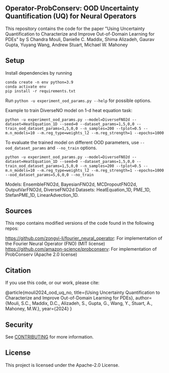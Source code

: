 ## Operator-ProbConserv: OOD Uncertainty Quantification (UQ) for Neural Operators

This repository contains the code for the paper "Using Uncertainty Quantification to Characterize and Improve Out-of-Domain Learning for PDEs" by S Chandra Mouli, Danielle C. Maddix, Shima Alizadeh, Gaurav Gupta, Yuyang Wang, Andrew Stuart, Michael W. Mahoney

## Setup
Install dependencies by running
```
conda create -n env python=3.9
conda activate env
pip install -r requirements.txt
```

Run `python -u experiment_ood_params.py --help` for possible options.

Example to train DiverseNO model on 1-d heat equation task:
```
python -u experiment_ood_params.py --model=DiverseFNO2d --dataset=HeatEquation_1D --seed=0 --dataset_params=1,5,0,0 --train_ood_dataset_params=1,5,0,0 --n_samples=200 --tplot=0.5 --m.n_models=10 --m.reg_type=weights_l2 --m.reg_strength=1 --epochs=1000
```

To evaluate the trained model on different OOD parameters, use `--ood_dataset_params` and `--no_train` options.
```
python -u experiment_ood_params.py --model=DiverseFNO2d --dataset=HeatEquation_1D --seed=0 --dataset_params=1,5,0,0 --train_ood_dataset_params=1,5,0,0 --n_samples=200 --tplot=0.5 --m.n_models=10 --m.reg_type=weights_l2 --m.reg_strength=1 --epochs=1000 --ood_dataset_params=5,6,0,0 --no_train
```

Models: EnsembleFNO2d, BayesianFNO2d, MCDropoutFNO2d, OutputVarFNO2d, DiverseFNO2d
Datasets: HeatEquation_1D, PME_1D, StefanPME_1D, LinearAdvection_1D.

## Sources
This repo contains modified versions of the code found in the following repos:

https://github.com/zongyi-li/fourier_neural_operator: For implementation of the Fourier Neural Operator (FNO) (MIT license)
https://github.com/amazon-science/probconserv: For implementation of ProbConserv (Apache 2.0 license)

## Citation
If you use this code, or our work, please cite: 

@article{mouli2024_ood_uq_no,
    title={Using Uncertainty Quantification to Characterize and Improve Out-of-Domain Learning for PDEs},
    author={Mouli, S.C., Maddix, D.C., Alizadeh, S., Gupta, G., Wang, Y., Stuart, A., Mahoney, M.W.},
    year={2024}
}

## Security

See [CONTRIBUTING](CONTRIBUTING.md#security-issue-notifications) for more information.

## License

This project is licensed under the Apache-2.0 License.

